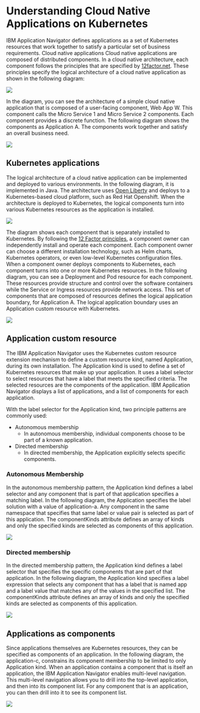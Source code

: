 # Understanding Cloud Native Applications on Kubernetes

IBM Application Navigator defines applications as a set of Kubernetes resources that work together to satisfy a particular 
set of business requirements. Cloud native applications Cloud native applications are composed of distributed components. 
In a cloud native architecture, each component follows the principles that are specified by 
[12factor.net](https://12factor.net/). These principles 
specify the logical architecture of a cloud native application as shown in the following diagram:

![](https://github.com/IBM/appnav/blob/master/images/cloudnative.1.png)
 
In the diagram, you can see the architecture of a simple cloud native application that is composed of a user-facing component,
Web App W. This component calls the Micro Service 1 and Micro Service 2 components. Each component provides a discrete 
function. The following diagram shows the components as Application A. The components work together and satisfy an overall 
business need.

![](https://github.com/IBM/appnav/blob/master/images/cloudnative.2.png)
 
## Kubernetes applications

The logical architecture of a cloud native application can be implemented and deployed to various environments. In the 
following diagram, it is implemented in Java. The architecture uses [Open Liberty](https://openliberty.io/) and deploys to a Kubernetes-based
cloud platform, such as Red Hat Openshift. When the architecture is deployed to Kubernetes, the logical
components turn into various Kubernetes resources as the application is installed.

![](https://github.com/IBM/appnav/blob/master/images/cloudnative.3.png)
 
The diagram shows each component that is separately installed to Kubernetes. By following the 
[12 Factor principles](https://12factor.net/), a component owner 
can independently install and operate each component. Each component owner can choose a different installation technology, such as Helm 
charts, Kubernetes operators, or even low-level Kubernetes configuration files. When a component owner deploys components to Kubernetes, each component turns into one or more Kubernetes resources.
In the following diagram, you can see a Deployment and Pod resource for each component. These resources provide structure and
control over the software containers while the Service or Ingress resources provide network access. This set of components that are composed of resources defines the logical application boundary, for Application A. The logical application boundary uses an Application custom resource with Kubernetes.


![](https://github.com/IBM/appnav/blob/master/images/cloudnative.4.png)
 
## Application custom resource

The IBM Application Navigator uses the Kubernetes custom resource extension mechanism to define a custom resource kind, 
named Application, during its own installation. The Application kind is used to define a set of Kubernetes resources that 
make up your application. It uses a label selector to select resources that have a label that meets the specified criteria. 
The selected resources are the components of the application. IBM Application Navigator displays a list of applications, 
and a list of components for each application.

With the label selector for the Application kind, two principle patterns are commonly used:
- Autonomous membership
  - In autonomous membership, individual components choose to be part of a known application.
- Directed membership
  - In directed membership, the Application explicitly selects specific components.

### Autonomous Membership

In the autonomous membership pattern, the Application kind defines a label selector and any component that is part of that 
application specifies a matching label. In the following diagram, the Application specifies the label solution with a value 
of application-a. Any component in the same namespace that specifies that same label or value pair is selected as part of 
this application. The componentKinds attribute defines an array of kinds and only the specified kinds are selected as 
components of this application.


![](https://github.com/IBM/appnav/blob/master/images/cloudnative.5.png)
 
### Directed membership

In the directed membership pattern, the Application kind defines a label selector that specifies the specific components 
that are part of that application. In the following diagram, the Application kind specifies a label expression that selects
any component that has a label that is named app and a label value that matches any of the values in the specified list. The 
componentKinds attribute defines an array of kinds and only the specified kinds are selected as components of this 
application.

![](https://github.com/IBM/appnav/blob/master/images/cloudnative.6.png)
 
## Applications as components

Since applications themselves are Kubernetes resources, they can be specified as components of an application. In the 
following diagram, the application-c, constrains its component membership to be limited to only Application kind. When an 
application contains a component that is itself an application, the IBM Application Navigator enables multi-level navigation. 
This multi-level navigation allows you to drill into the top-level application, and then into its component list. For any 
component that is an application, you can then drill into it to see its component list.

![](https://github.com/IBM/appnav/blob/master/images/cloudnative.7.png)
